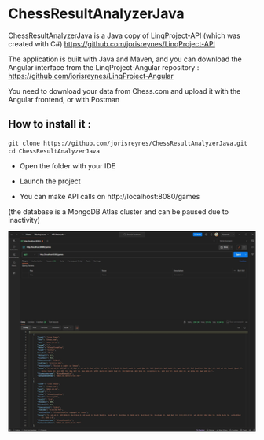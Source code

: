 # ChessResultAnalyzerJava

ChessResultAnalyzerJava is a Java copy of LinqProject-API (which was created with C#) https://github.com/jorisreynes/LinqProject-API

The application is built with Java and Maven, and you can download the Angular interface from the LinqProject-Angular repository : https://github.com/jorisreynes/LinqProject-Angular

You need to download your data from Chess.com and upload it with the Angular frontend, or with Postman

## How to install it :

````
git clone https://github.com/jorisreynes/ChessResultAnalyzerJava.git 
cd ChessResultAnalyzerJava
````

- Open the folder with your IDE

- Launch the project

- You can make API calls on http://localhost:8080/games

(the database is a MongoDB Atlas cluster and can be paused due to inactivity)

![ChessResultAnalyzerJava](JavaScreenshot.jpg)
